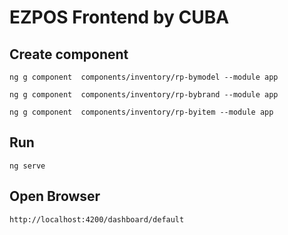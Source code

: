 # EZPOS Frontend by CUBA

## Create component
```
ng g component  components/inventory/rp-bymodel --module app

ng g component  components/inventory/rp-bybrand --module app

ng g component  components/inventory/rp-byitem --module app
```

## Run
```
ng serve
```

## Open Browser
```
http://localhost:4200/dashboard/default
```